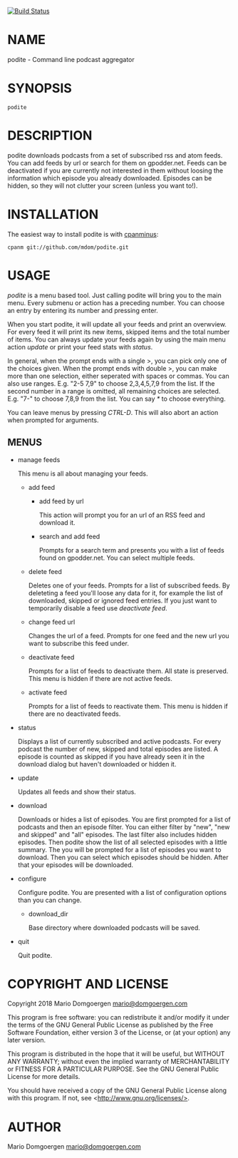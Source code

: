 [![Build Status](https://travis-ci.org/mdom/podite.svg?branch=master)](https://travis-ci.org/mdom/podite)
# NAME

podite - Command line podcast aggregator

# SYNOPSIS

    podite

# DESCRIPTION

podite downloads podcasts from a set of subscribed rss and atom feeds. You
can add feeds by url or search for them on gpodder.net. Feeds can be
deactivated if you are currently not interested in them without loosing
the information which episode you already downloaded. Episodes can be
hidden, so they will not clutter your screen (unless you want to!).

# INSTALLATION

The easiest way to install podite is with
[cpanminus](https://github.com/miyagawa/cpanminus):

    cpanm git://github.com/mdom/podite.git

# USAGE

_podite_ is a menu based tool. Just calling podite will bring you to the main
menu. Every submenu or action has a preceding number. You can choose an entry
by entering its number and pressing enter.

When you start podite, it will update all your feeds and print an
overwview. For every feed it will print its new items, skipped items and
the total number of items. You can always update your feeds again by using
the main menu action _update_ or print your feed stats with _status_.

In general, when the prompt ends with a single >, you can pick
only one of the choices given. When the prompt ends with double >,
you can make more than one selection, either seperated with spaces or
commas. You can also use ranges. E.g. "2-5 7,9" to choose 2,3,4,5,7,9
from the list. If the second number in a range is omitted, all remaining
choices are selected. E.g. "7-" to choose 7,8,9 from the list. You can
say _\*_ to choose everything.

You can leave menus by pressing _CTRL-D_. This will also abort an action
when prompted for arguments.

## MENUS

- manage feeds

    This menu is all about managing your feeds.

    - add feed
        - add feed by url

            This action will prompt you for an url of an RSS feed and download it.

        - search and add feed

            Prompts for a search term and presents you with a list of feeds found
            on gpodder.net. You can select multiple feeds.
    - delete feed

        Deletes one of your feeds. Prompts for a list of subscribed feeds. By
        deleteting a feed you'll loose any data for it, for example the list
        of downloaded, skipped or ignored feed entries. If you just want to
        temporarily disable a feed use _deactivate feed_.

    - change feed url

        Changes the url of a feed. Prompts for one feed and the new url you want to
        subscribe this feed under.

    - deactivate feed

        Prompts for a list of feeds to deactivate them. All state is preserved. This
        menu is hidden if there are not active feeds.

    - activate feed

        Prompts for a list of feeds to reactivate them. This menu is hidden if there
        are no deactivated feeds.

- status

    Displays a list of currently subscribed and active podcasts. For every
    podcast the number of new, skipped and total episodes are listed. A
    episode is counted as skipped if you have already seen it in the download
    dialog but haven't downloaded or hidden it.

- update

    Updates all feeds and show their status.

- download

    Downloads or hides a list of episodes. You are first prompted for a list
    of podcasts and then an episode filter. You can either filter by "new",
    "new and skipped" and "all" episodes. The last filter also includes
    hidden episodes. Then podite show the list of all selected episodes with a
    little summary. The you will be prompted for a list of episodes you want
    to download. Then you can select which episodes should be hidden. After
    that your episodes will be downloaded.

- configure

    Configure podite. You are presented with a list of configuration options than
    you can change.

    - download\_dir

        Base directory where downloaded podcasts will be saved.

- quit

    Quit podite.

# COPYRIGHT AND LICENSE

Copyright 2018 Mario Domgoergen <mario@domgoergen.com>

This program is free software: you can redistribute it and/or modify
it under the terms of the GNU General Public License as published by
the Free Software Foundation, either version 3 of the License, or
(at your option) any later version.

This program is distributed in the hope that it will be useful,
but WITHOUT ANY WARRANTY; without even the implied warranty of
MERCHANTABILITY or FITNESS FOR A PARTICULAR PURPOSE.  See the
GNU General Public License for more details.

You should have received a copy of the GNU General Public License
along with this program.  If not, see &lt;http://www.gnu.org/licenses/>.

# AUTHOR

Mario Domgoergen <mario@domgoergen.com>
